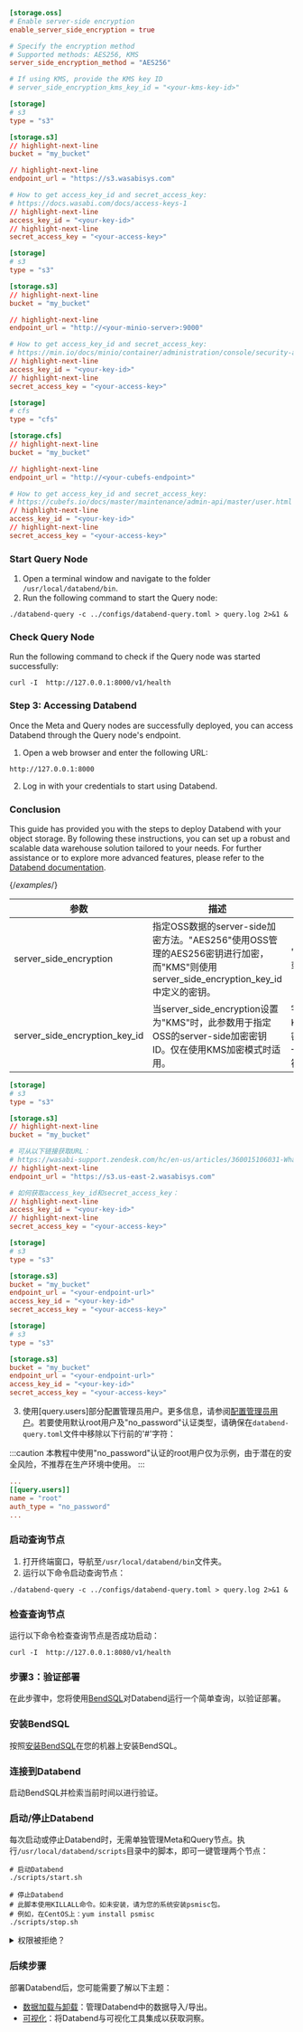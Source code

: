 ```toml title='databend-query.toml'
[storage.oss]
# Enable server-side encryption
enable_server_side_encryption = true

# Specify the encryption method
# Supported methods: AES256, KMS
server_side_encryption_method = "AES256"

# If using KMS, provide the KMS key ID
# server_side_encryption_kms_key_id = "<your-kms-key-id>"
```

</TabItem>

<TabItem value="Wasabi" label="Wasabi">

```toml title='databend-query.toml'
[storage]
# s3
type = "s3"

[storage.s3]
// highlight-next-line
bucket = "my_bucket"

// highlight-next-line
endpoint_url = "https://s3.wasabisys.com"

# How to get access_key_id and secret_access_key:
# https://docs.wasabi.com/docs/access-keys-1
// highlight-next-line
access_key_id = "<your-key-id>"
// highlight-next-line
secret_access_key = "<your-access-key>"
```

</TabItem>

<TabItem value="MinIO" label="MinIO">

```toml title='databend-query.toml'
[storage]
# s3
type = "s3"

[storage.s3]
// highlight-next-line
bucket = "my_bucket"

// highlight-next-line
endpoint_url = "http://<your-minio-server>:9000"

# How to get access_key_id and secret_access_key:
# https://min.io/docs/minio/container/administration/console/security-and-access.html
// highlight-next-line
access_key_id = "<your-key-id>"
// highlight-next-line
secret_access_key = "<your-access-key>"
```

</TabItem>

<TabItem value="CubeFS" label="CubeFS">

```toml title='databend-query.toml'
[storage]
# cfs
type = "cfs"

[storage.cfs]
// highlight-next-line
bucket = "my_bucket"

// highlight-next-line
endpoint_url = "http://<your-cubefs-endpoint>"

# How to get access_key_id and secret_access_key:
# https://cubefs.io/docs/master/maintenance/admin-api/master/user.html
// highlight-next-line
access_key_id = "<your-key-id>"
// highlight-next-line
secret_access_key = "<your-access-key>"
```

</TabItem>

</Tabs>

</StepContent>

<StepContent number="2">

### Start Query Node

1. Open a terminal window and navigate to the folder `/usr/local/databend/bin`.
2. Run the following command to start the Query node:

```shell
./databend-query -c ../configs/databend-query.toml > query.log 2>&1 &
```

</StepContent>

<StepContent number="3">

### Check Query Node

Run the following command to check if the Query node was started successfully:

```shell
curl -I  http://127.0.0.1:8000/v1/health
```

</StepContent>

</StepsWrap>

### Step 3: Accessing Databend

Once the Meta and Query nodes are successfully deployed, you can access Databend through the Query node's endpoint.

1. Open a web browser and enter the following URL:

```
http://127.0.0.1:8000
```

2. Log in with your credentials to start using Databend.

### Conclusion

This guide has provided you with the steps to deploy Databend with your object storage. By following these instructions, you can set up a robust and scalable data warehouse solution tailored to your needs. For further assistance or to explore more advanced features, please refer to the [Databend documentation](../00-overview/00-introduction.md).

{/*examples*/}

| 参数                          | 描述                                                                                                                                                                                  | 可用值                                         |
|-------------------------------|---------------------------------------------------------------------------------------------------------------------------------------------------------------------------------------|-------------------------------------------------|
| server_side_encryption        | 指定OSS数据的server-side加密方法。"AES256"使用OSS管理的AES256密钥进行加密，而"KMS"则使用server_side_encryption_key_id中定义的密钥。 | "AES256" 或 "KMS"                                |
| server_side_encryption_key_id | 当server_side_encryption设置为"KMS"时，此参数用于指定OSS的server-side加密密钥ID。仅在使用KMS加密模式时适用。                                                                       | 字符串，KMS加密密钥的唯一标识符。                |
</TabItem>

<TabItem value="Wasabi" label="Wasabi">

```toml title='databend-query.toml'
[storage]
# s3
type = "s3"

[storage.s3]
// highlight-next-line
bucket = "my_bucket"

# 可从以下链接获取URL：
# https://wasabi-support.zendesk.com/hc/en-us/articles/360015106031-What-are-the-service-URLs-for-Wasabi-s-different-regions-
// highlight-next-line
endpoint_url = "https://s3.us-east-2.wasabisys.com"

# 如何获取access_key_id和secret_access_key：
// highlight-next-line
access_key_id = "<your-key-id>"
// highlight-next-line
secret_access_key = "<your-access-key>"
```

</TabItem>

<TabItem value="MinIO" label="MinIO">

```toml title='databend-query.toml'
[storage]
# s3
type = "s3"

[storage.s3]
bucket = "my_bucket"
endpoint_url = "<your-endpoint-url>"
access_key_id = "<your-key-id>"
secret_access_key = "<your-access-key>"
```
</TabItem>

<TabItem value="CubeFS" label="CubeFS">

```toml title='databend-query.toml'
[storage]
# s3
type = "s3"

[storage.s3]
bucket = "my_bucket"
endpoint_url = "<your-endpoint-url>"
access_key_id = "<your-key-id>"
secret_access_key = "<your-access-key>"
```
</TabItem>

</Tabs>

3. 使用[query.users]部分配置管理员用户。更多信息，请参阅[配置管理员用户](../../04-references/01-admin-users.md)。若要使用默认root用户及"no_password"认证类型，请确保在`databend-query.toml`文件中移除以下行前的'#'字符：

:::caution
本教程中使用"no_password"认证的root用户仅为示例，由于潜在的安全风险，不推荐在生产环境中使用。
:::

```toml title='databend-query.toml'
...
[[query.users]]
name = "root"
auth_type = "no_password"
...
```

</StepContent>

<StepContent number="2">

### 启动查询节点

1. 打开终端窗口，导航至`/usr/local/databend/bin`文件夹。
2. 运行以下命令启动查询节点：

```shell
./databend-query -c ../configs/databend-query.toml > query.log 2>&1 &
```

</StepContent>

<StepContent number="3">

### 检查查询节点

运行以下命令检查查询节点是否成功启动：

```shell
curl -I  http://127.0.0.1:8080/v1/health
```

</StepContent>

</StepsWrap>

### 步骤3：验证部署

在此步骤中，您将使用[BendSQL](https://github.com/datafuselabs/BendSQL)对Databend运行一个简单查询，以验证部署。

<StepsWrap>

<StepContent number="1">

### 安装BendSQL

按照[安装BendSQL](../../../30-sql-clients/00-bendsql/index.md#安装BendSQL)在您的机器上安装BendSQL。

</StepContent>

<StepContent number="2">

### 连接到Databend

启动BendSQL并检索当前时间以进行验证。

</StepContent>
</StepsWrap>

### 启动/停止Databend

每次启动或停止Databend时，无需单独管理Meta和Query节点。执行`/usr/local/databend/scripts`目录中的脚本，即可一键管理两个节点：

```shell
# 启动Databend
./scripts/start.sh

# 停止Databend
# 此脚本使用KILLALL命令。如未安装，请为您的系统安装psmisc包。
# 例如，在CentOS上：yum install psmisc
./scripts/stop.sh
```

<DetailsWrap>
<details>
  <summary>权限被拒绝？</summary>
  <div>
    如果在尝试启动Databend时遇到以下错误消息：

```shell
==> query.log <==
: No getcpu support: percpu_arena:percpu
: option background_thread currently supports pthread only
Databend Query start failure, cause: Code: 1104, Text = failed to create appender: Os { code: 13, kind: PermissionDenied, message: "Permission denied" }.
```
运行以下命令后，再次尝试启动Databend：

```shell
sudo mkdir /var/log/databend
sudo mkdir /var/lib/databend
sudo chown -R $USER /var/log/databend
sudo chown -R $USER /var/lib/databend
```
  </div>
</details>
</DetailsWrap>
<GetLatest/>

### 后续步骤

部署Databend后，您可能需要了解以下主题：

- [数据加载与卸载](/guides/load-data)：管理Databend中的数据导入/导出。
- [可视化](/guides/visualize)：将Databend与可视化工具集成以获取洞察。